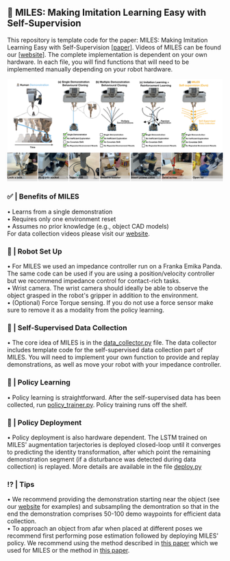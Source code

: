 ## 🤖 MILES: Making Imitation Learning Easy with Self-Supervision
This repository is template code for the paper: MILES: Making Imitation Learning Easy with Self-Supervision [[paper](https://arxiv.org/abs/2410.19693)]. 
Videos of MILES can be found our [[website](https://www.robot-learning.uk/miles)]. The complete implementation is dependent on your own hardware. In each file, you will find functions that will need to be implemented manually depending on your robot hardware.


![teaser](./img/fig.png)

### ✅ | Benefits of MILES
• Learns from a single demonstration\
• Requires only one environment reset\
• Assumes no prior knowledge (e.g., object CAD models)\
For data collection videos please visit our [website](https://www.robot-learning.uk/miles).


### 🔩 | Robot Set Up
• For MILES we used an impedance controller run on a Franka Emika Panda. The same code can be used if you are using a position/velocity controller but we recommend impedance control for contact-rich tasks. \
• Wrist camera. The wrist camera should ideally be able to observe the object grasped in the robot's gripper in addition to the environment.\
• (Optional) Force Torque sensing. If you do not use a force sensor make sure to remove it as a modality from the policy learning.


### 🦾 | Self-Supervised Data Collection
• The core idea of MILES is in the [data_collector.py](./data_collector.py) file. The data collector includes template code for the self-supervised data collection part of MILES. You will need to implement your own function to provide and replay demonstrations, as well as move your robot with your impedance controller. 

### 🧠 | Policy Learning

• Policy learning is straightforward. After the self-supervised data has been collected, run [policy_trainer.py](./policy_trainer.py). Policy training runs off the shelf.

### 🔭 | Policy Deployment 

• Policy deployment is also hardware dependent. The LSTM trained on MILES' augmentation tarjectories is deployed closed-loop until it converges to predicting the identity transformation, after which point the remaining demonstration segment (if a disturbance was detected during data collection) is replayed. More details are available in the file [deploy.py](./deploy.py)

### ⁉️ | Tips

• We recommend providing the demonstration starting near the object (see our [website](https://www.robot-learning.uk/miles) for examples) and subsampling the demontration so that in the end the demonstration comprises 50-100 demo waypoints for efficient data collection.\
• To approach an object from afar when placed at different poses we recommend first performing pose estimation followed by deploying MILES' policy. We recommend using the method described in [this paper](https://arxiv.org/abs/2105.06411) which we used for MILES or the method in [this paper](https://arxiv.org/abs/2310.12077).

